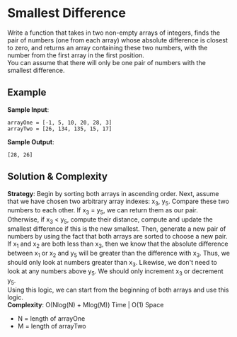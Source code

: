 # Smallest Difference  
Write a function that takes in two non-empty arrays of integers, finds the pair of numbers (one from each array) whose absolute difference is closest to zero, and returns an array containing these two numbers, with the number from the first array in the first position.  
You can assume that there will only be one pair of numbers with the smallest difference.  
## Example  
__Sample Input__:  
```
arrayOne = [-1, 5, 10, 20, 28, 3]  
arrayTwo = [26, 134, 135, 15, 17]  
```
__Sample Output__:  
```
[28, 26]  
```  
## Solution & Complexity  
__Strategy__: Begin by sorting both arrays in ascending order. Next, assume that we have chosen two arbitrary array indexes: x<sub>3</sub>, y<sub>5</sub>. Compare these two numbers to each other. If x<sub>3</sub> = y<sub>5</sub>, we can return them as our pair.  
Otherwise, if x<sub>3</sub> < y<sub>5</sub>, compute their distance, compute and update the smallest difference if this is the new smallest. Then, generate a new pair of numbers by using the fact that both arrays are sorted to choose a new pair. If x<sub>1</sub> and x<sub>2</sub> are both less than x<sub>3</sub>, then we know that the absolute difference between x<sub>1</sub> or x<sub>2</sub> and y<sub>5</sub> will be greater than the difference with x<sub>3</sub>. Thus, we should only look at numbers greater than x<sub>3</sub>. Likewise, we don't need to look at any numbers above y<sub>5</sub>. We should only increment x<sub>3</sub> or decrement y<sub>5</sub>.  
Using this logic, we can start from the beginning of both arrays and use this logic.  
__Complexity__: O(Nlog(N) + Mlog(M)) Time | O(1) Space  
* N = length of arrayOne  
* M = length of arrayTwo  